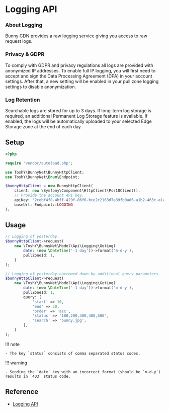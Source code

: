 # Logging API

### About Logging
Bunny CDN provides a raw logging service giving you access to raw request logs.

### Privacy & GDPR
To comply with GDPR and privacy regulations all logs are provided with anonymized IP addresses. To enable full IP logging, you will first need to accept and sign the Data Processing Agreement (DPA) in your account settings. After that, a new setting will be enabled in your pull zone logging settings to disable anonymization.

### Log Retention
Searchable logs are stored for up to 3 days. If long-term log storage is required, an additional Permanent Log Storage feature is available. If enabled, the logs will be automatically uploaded to your selected Edge Storage zone at the end of each day.

## Setup

```php
<?php

require 'vendor/autoload.php';

use ToshY\BunnyNet\BunnyHttpClient;
use ToshY\BunnyNet\Enum\Endpoint;

$bunnyHttpClient = new BunnyHttpClient(
    client: new \Symfony\Component\HttpClient\Psr18Client(),
    // Provide the account API key.
    apiKey: '2cebf4f8-4bff-429f-86f6-bce2c2163d7e89fb0a86-a1b2-463c-a142-11eba8811989',
    baseUrl: Endpoint::LOGGING
);
```

## Usage

```php
// Logging of yesterday.
$bunnyHttpClient->request(
    new \ToshY\BunnyNet\Model\Api\Logging\GetLog(
        date: (new \DateTime('-1 day'))->format('m-d-y'),
        pullZoneId: 1,
    )
);

// Logging of yesterday narrowed down by additional query parameters.
$bunnyHttpClient->request(
    new \ToshY\BunnyNet\Model\Api\Logging\GetLog(
        date: (new \DateTime('-1 day'))->format('m-d-y'),
        pullZoneId: 1,
        query: [
            'start' => 10,
            'end' => 20,
            'order' => 'asc',
            'status' => '100,200,300,400,500',
            'search' => 'bunny.jpg',
        ],
    )
);
```

!!! note

    - The key `status` consists of comma separated status codes.

!!! warning

    - Sending the `date` key with an incorrect format (should be `m-d-y`) results in `403` status code.

## Reference

* [Logging API](https://docs.bunny.net/docs/cdn-logging)
